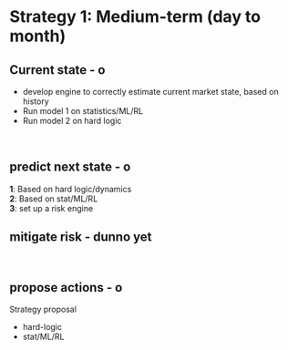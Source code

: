 


# Strategy 1: Medium-term (day to month)

## Current state - o
- develop engine to correctly estimate current market state, based on history
- Run model 1 on statistics/ML/RL
- Run model 2 on hard logic
<br>

## predict next state - o
**1**: Based on hard logic/dynamics \
**2**: Based on stat/ML/RL \
**3**: set up a risk engine 
<br>

## mitigate risk - dunno yet
<br>

## propose actions - o
Strategy proposal
- hard-logic
- stat/ML/RL


